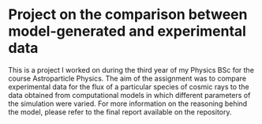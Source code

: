 # Project on the comparison between model-generated and experimental data
This is a project I worked on during the third year of my Physics BSc for the course Astroparticle Physics. The aim of the assignment was to compare experimental data for the flux of a particular species of cosmic rays to the data obtained from computational models in which different parameters of the simulation were varied. For more information on the reasoning behind the model, please refer to the final report available on the repository.
